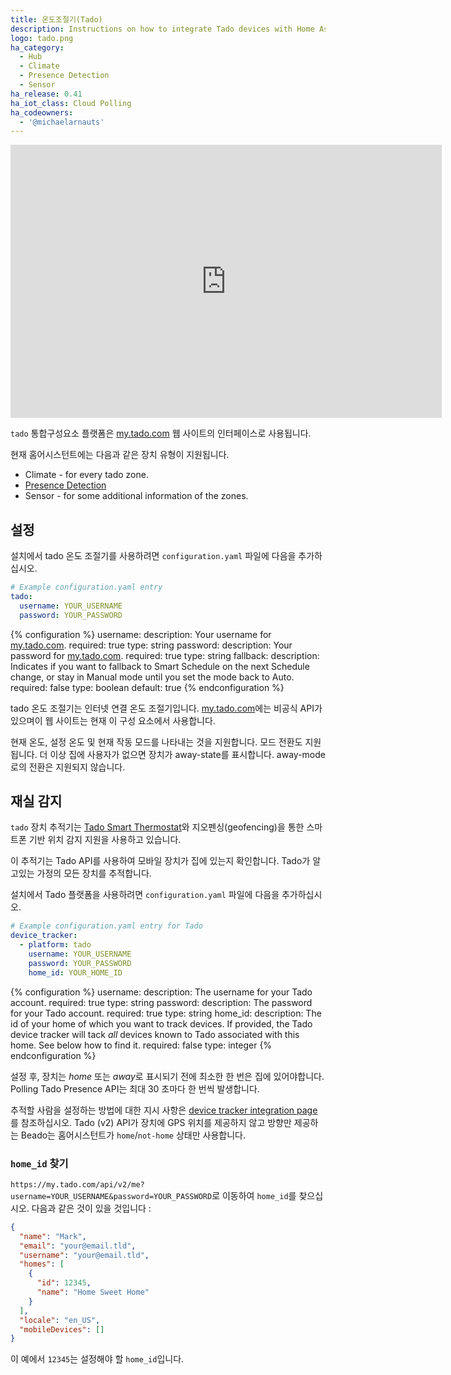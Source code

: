 ```yaml
---
title: 온도조절기(Tado)
description: Instructions on how to integrate Tado devices with Home Assistant.
logo: tado.png
ha_category:
  - Hub
  - Climate
  - Presence Detection
  - Sensor
ha_release: 0.41
ha_iot_class: Cloud Polling
ha_codeowners:
  - '@michaelarnauts'
---
```


<div class='videoWrapper'>
<iframe width="690" height="437" src="https://www.youtube.com/embed/fokYFEWo4HA" frameborder="0" allow="accelerometer; autoplay; encrypted-media; gyroscope; picture-in-picture" allowfullscreen></iframe>
</div>

`tado` 통합구성요소 플랫폼은 [my.tado.com](https://my.tado.com/) 웹 사이트의 인터페이스로 사용됩니다.

현재 홈어시스턴트에는 다음과 같은 장치 유형이 지원됩니다.

- Climate - for every tado zone.
- [Presence Detection](#presence-detection)
- Sensor - for some additional information of the zones.

## 설정

설치에서 tado 온도 조절기를 사용하려면 `configuration.yaml` 파일에 다음을 추가하십시오.

```yaml
# Example configuration.yaml entry
tado:
  username: YOUR_USERNAME
  password: YOUR_PASSWORD
```

{% configuration %}
username:
  description: Your username for [my.tado.com](https://my.tado.com/).
  required: true
  type: string
password:
  description: Your password for [my.tado.com](https://my.tado.com/).
  required: true
  type: string
fallback:
  description: Indicates if you want to fallback to Smart Schedule on the next Schedule change, or stay in Manual mode until you set the mode back to Auto.
  required: false
  type: boolean
  default: true
{% endconfiguration %}

tado 온도 조절기는 인터넷 연결 온도 조절기입니다. [my.tado.com](https://my.tado.com/)에는 비공식 API가 있으며이 웹 사이트는 현재 이 구성 요소에서 사용합니다.

현재 온도, 설정 온도 및 현재 작동 모드를 나타내는 것을 지원합니다. 모드 전환도 지원됩니다. 더 이상 집에 사용자가 없으면 장치가 away-state를 표시합니다. away-mode로의 전환은 지원되지 않습니다.

## 재실 감지

`tado` 장치 추적기는 [Tado Smart Thermostat](https://www.tado.com/)와 지오펜싱(geofencing)을 통한 스마트폰 기반 위치 감지 지원을 사용하고 있습니다.

이 추적기는 Tado API를 사용하여 모바일 장치가 집에 있는지 확인합니다. Tado가 알고있는 가정의 모든 장치를 추적합니다.

설치에서 Tado 플랫폼을 사용하려면 `configuration.yaml` 파일에 다음을 추가하십시오.

```yaml
# Example configuration.yaml entry for Tado
device_tracker:
  - platform: tado
    username: YOUR_USERNAME
    password: YOUR_PASSWORD
    home_id: YOUR_HOME_ID
```

{% configuration %}
username:
  description: The username for your Tado account.
  required: true
  type: string
password:
  description: The password for your Tado account.
  required: true
  type: string
home_id:
  description: The id of your home of which you want to track devices. If provided, the Tado device tracker will tack *all* devices known to Tado associated with this home. See below how to find it.
  required: false
  type: integer
{% endconfiguration %}

설정 후, 장치는 *home* 또는 *away*로 표시되기 전에 최소한 한 번은 집에 있어야합니다.
Polling Tado Presence API는 최대 30 초마다 한 번씩 발생합니다.

추적할 사람을 설정하는 방법에 대한 지시 사항은 [device tracker integration page](/integrations/device_tracker/)를 참조하십시오. Tado (v2) API가 장치에 GPS 위치를 제공하지 않고 방향만 제공하는 Beado는 홈어시스턴트가 `home`/`not-home` 상태만 사용합니다.

### `home_id` 찾기

`https://my.tado.com/api/v2/me?username=YOUR_USERNAME&password=YOUR_PASSWORD`로 이동하여 `home_id`를 찾으십시오. 다음과 같은 것이 있을 것입니다 :

```json
{
  "name": "Mark",
  "email": "your@email.tld",
  "username": "your@email.tld",
  "homes": [
    {
      "id": 12345,
      "name": "Home Sweet Home"
    }
  ],
  "locale": "en_US",
  "mobileDevices": []
}
```

이 예에서 `12345`는 설정해야 할 `home_id`입니다.